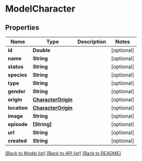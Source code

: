 # ModelCharacter

## Properties
Name | Type | Description | Notes
------------ | ------------- | ------------- | -------------
**id** | **Double** |  | [optional] 
**name** | **String** |  | [optional] 
**status** | **String** |  | [optional] 
**species** | **String** |  | [optional] 
**type** | **String** |  | [optional] 
**gender** | **String** |  | [optional] 
**origin** | [**CharacterOrigin**](CharacterOrigin.md) |  | [optional] 
**location** | [**CharacterOrigin**](CharacterOrigin.md) |  | [optional] 
**image** | **String** |  | [optional] 
**episode** | **[String]** |  | [optional] 
**url** | **String** |  | [optional] 
**created** | **String** |  | [optional] 

[[Back to Model list]](../README.md#documentation-for-models) [[Back to API list]](../README.md#documentation-for-api-endpoints) [[Back to README]](../README.md)


